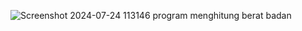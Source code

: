 ![Screenshot 2024-07-24 113146](https://github.com/user-attachments/assets/8c7d7498-33ae-418b-ab36-1a23fe58064e)
program menghitung berat badan
